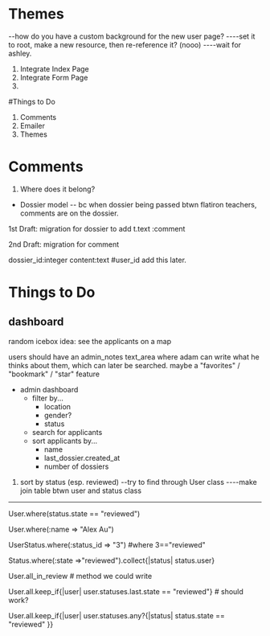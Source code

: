 

# Themes

--how do you have a custom background for the new user page?
----set it to root, make a new resource, then re-reference it? (nooo)
----wait for ashley.

1. Integrate Index Page
2. Integrate Form Page
3. 

#Things to Do

1. Comments
2. Emailer
3. Themes

# Comments
1. Where does it belong?
- Dossier model
-- bc when dossier being passed btwn flatiron teachers, comments are on the dossier.

1st Draft:
migration for dossier
to add t.text :comment

2nd Draft:
migration for comment

dossier_id:integer
content:text
#user_id add this later.



# Things to Do

## dashboard

random icebox idea: see the applicants on a map

users should have an admin_notes text_area where adam can write what he thinks about them, which can later be searched. maybe a "favorites" / "bookmark" / "star" feature

- admin dashboard
    - filter by...
        - location
        - gender?
        - status
    - search for applicants
    - sort applicants by...
        - name
        - last_dossier.created_at
        - number of dossiers

1. sort by status (esp. reviewed)
--try to find through User class
----make join table btwn user and status class
----

User.where(status.state == "reviewed")

User.where(:name => "Alex Au")

UserStatus.where(:status_id => "3") #where 3=="reviewed"

Status.where(:state =>"reviewed").collect{|status| status.user}

User.all_in_review # method we could write

User.all.keep_if{|user| user.statuses.last.state == "reviewed"} # should work?

User.all.keep_if{|user| user.statuses.any?{|status| status.state == "reviewed" }}

